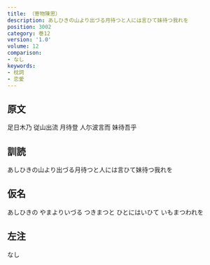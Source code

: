 ```yaml
---
title: （寄物陳思）
description: あしひきの山より出づる月待つと人には言ひて妹待つ我れを
position: 3002
category: 巻12
version: '1.0'
volume: 12
comparison:
- なし
keywords:
- 枕詞
- 恋愛
---
```


## 原文

足日木乃 従山出流 月待登 人尓波言而 妹待吾乎

## 訓読

あしひきの山より出づる月待つと人には言ひて妹待つ我れを

## 仮名

あしひきの やまよりいづる つきまつと ひとにはいひて いもまつわれを

## 左注

なし
